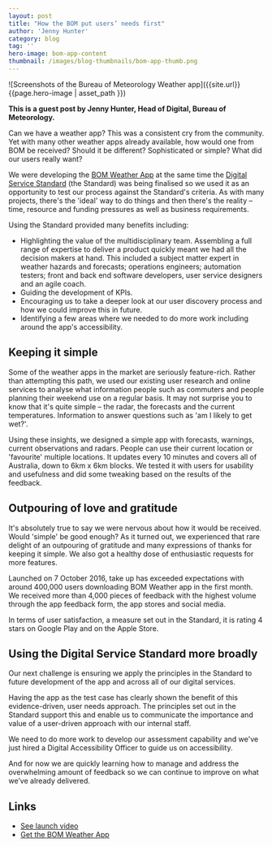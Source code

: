 ```yaml
---
layout: post
title: "How the BOM put users’ needs first"
author: 'Jenny Hunter'
category: blog
tag: ''
hero-image: bom-app-content
thumbnail: /images/blog-thumbnails/bom-app-thumb.png
---
```


![Screenshots of the Bureau of Meteorology Weather app]({{site.url}}{{page.hero-image | asset_path }})

**This is a guest post by Jenny Hunter, Head of Digital, Bureau of Meteorology.**

Can we have a weather app? This was a consistent cry from the community. Yet with many other weather apps already available, how would one from BOM be received? Should it be different? Sophisticated or simple? What did our users really want?

We were developing the [BOM Weather App](http://www.bom.gov.au/app/?ref=marketing) at the same time the [Digital Service Standard](https://www.dta.gov.au/standard/) (the Standard) was being finalised so we used it as an opportunity to test our process against the Standard's criteria. As with many projects, there's the 'ideal' way to do things and then there's the reality – time, resource and funding pressures as well as business requirements.

Using the Standard provided many benefits including:
* Highlighting the value of the multidisciplinary team. Assembling a full range of expertise to deliver a product quickly meant we had all the decision makers at hand. This included a subject matter expert in weather hazards and forecasts; operations engineers; automation testers; front and back end software developers, user service designers and an agile coach.  
* Guiding the development of KPIs.
* Encouraging us to take a deeper look at our user discovery process and how we could improve this in future.
* Identifying a few areas where we needed to do more work including around the app's accessibility.

## Keeping it simple

Some of the weather apps in the market are seriously feature-rich. Rather than attempting this path, we used our existing user research and online services to analyse what information people such as commuters and people planning their weekend use on a regular basis. It may not surprise you to know that it's quite simple – the radar, the forecasts and the current temperatures. Information to answer questions such as 'am I likely to get wet?'.

Using these insights, we designed a simple app with forecasts, warnings, current observations and radars. People can use their current location or 'favourite' multiple locations. It updates every 10 minutes and covers all of Australia, down to 6km x 6km blocks.  We tested it with users for usability and usefulness and did some tweaking based on the results of the feedback.

## Outpouring of love and gratitude

It's absolutely true to say we were nervous about how it would be received. Would 'simple' be good enough?  As it turned out, we experienced that rare delight of an outpouring of gratitude and many expressions of thanks for keeping it simple. We also got a healthy dose of enthusiastic requests for more features.

Launched on 7 October 2016, take up has exceeded expectations with around 400,000 users downloading BOM Weather app in the first month. We received more than 4,000 pieces of feedback with the highest volume through the app feedback form, the app stores and social media.

In terms of user satisfaction, a measure set out in the Standard, it is rating 4 stars on Google Play and on the Apple Store.

## Using the Digital Service Standard more broadly

Our next challenge is ensuring we apply the principles in the Standard to future development of the app and across all of our digital services.

Having the app as the test case has clearly shown the benefit of this evidence-driven, user needs approach. The principles set out in the Standard support this and enable us to communicate the importance and value of a user-driven approach with our internal staff.

We need to do more work to develop our assessment capability and we've just hired a Digital Accessibility Officer to guide us on accessibility.

And for now we are quickly learning how to manage and address the overwhelming amount of feedback so we can continue to improve on what we’ve already delivered.

## Links

* [See launch video](https://www.youtube.com/watch?v=dPkVSjgLpA4)
* [Get the BOM Weather App](http://www.bom.gov.au/app/?ref=marketing)

